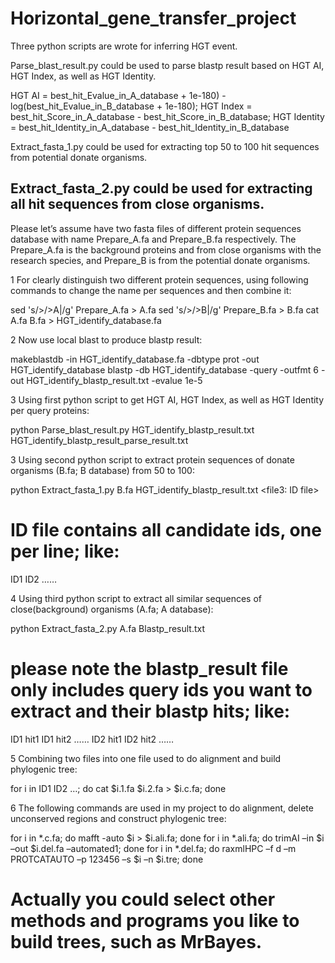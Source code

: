# Horizontal_gene_transfer_project
Three python scripts are wrote for inferring HGT event. 

Parse_blast_result.py could be used to parse blastp result based on HGT AI, HGT Index, as well as HGT Identity. 

HGT AI = best_hit_Evalue_in_A_database + 1e-180) - log(best_hit_Evalue_in_B_database + 1e-180); 
HGT Index = best_hit_Score_in_A_database - best_hit_Score_in_B_database; 
HGT Identity = best_hit_Identity_in_A_database - best_hit_Identity_in_B_database

Extract_fasta_1.py could be used for extracting top 50 to 100 hit sequences from potential donate organisms.

Extract_fasta_2.py could be used for extracting all hit sequences from close organisms.
-------------------------------------------------------------------------------------------------------------------------------------

Please let’s assume have two fasta files of different protein sequences database with name Prepare_A.fa and Prepare_B.fa respectively. The Prepare_A.fa is the background proteins and from close organisms with the research species, and Prepare_B is from the potential donate organisms.  

1 For clearly distinguish two different protein sequences, using following commands to change the name per sequences and then combine it:

sed 's/>/>A|/g' Prepare_A.fa > A.fa
sed 's/>/>B|/g' Prepare_B.fa > B.fa
cat A.fa B.fa > HGT_identify_database.fa

2 Now use local blast to produce blastp result: 

makeblastdb -in HGT_identify_database.fa -dbtype prot -out HGT_identify_database
blastp -db HGT_identify_database -query <your file> -outfmt 6 -out HGT_identify_blastp_result.txt -evalue 1e-5

3 Using first python script to get HGT AI, HGT Index, as well as HGT Identity per query proteins:

python Parse_blast_result.py HGT_identify_blastp_result.txt HGT_identify_blastp_result_parse_result.txt


3 Using second python script to extract protein sequences of donate organisms (B.fa; B database) from 50 to 100:

python Extract_fasta_1.py B.fa HGT_identify_blastp_result.txt <file3: ID file>

# ID file contains all candidate ids, one per line; like:
ID1
ID2
……

4 Using third python script to extract all similar sequences of close(background) organisms (A.fa; A database):

python Extract_fasta_2.py A.fa Blastp_result.txt

# please note the blastp_result file only includes query ids you want to extract and their blastp hits; like:
ID1 hit1
ID1 hit2
……
ID2 hit1
ID2 hit2
……

5 Combining two files into one file used to do alignment and build phylogenic tree:

for i in ID1 ID2 …; do cat $i.1.fa $i.2.fa > $i.c.fa; done

6 The following commands are used in my project to do alignment, delete unconserved regions and construct phylogenic tree:

for i in *.c.fa; do mafft -auto $i > $i.ali.fa; done
for i in *.ali.fa; do trimAI –in $i –out $i.del.fa –automated1; done
for i in *.del.fa; do raxmlHPC –f d –m PROTCATAUTO –p 123456 –s $i –n $i.tre; done

# Actually you could select other methods and programs you like to build trees, such as MrBayes.


